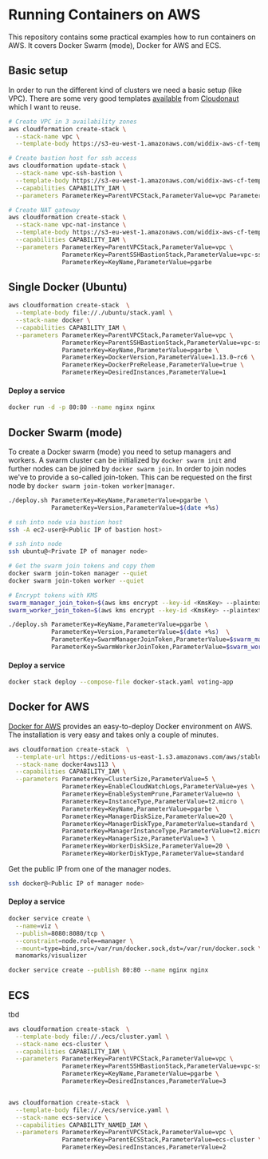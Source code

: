 Running Containers on AWS
=========================
This repository contains some practical examples how to run containers on AWS. It covers Docker Swarm (mode), Docker for AWS and ECS.

## Basic setup

In order to run the different kind of clusters we need a basic setup (like VPC). There are some very good templates [available](https://github.com/widdix/aws-cf-templates/tree/master/vpc) from [Cloudonaut](https://cloudonaut.io) which I want to reuse.


```bash
# Create VPC in 3 availability zones
aws cloudformation create-stack \
  --stack-name vpc \
  --template-body https://s3-eu-west-1.amazonaws.com/widdix-aws-cf-templates/vpc/vpc-3azs.yaml

# Create bastion host for ssh access
aws cloudformation update-stack \
  --stack-name vpc-ssh-bastion \
  --template-body https://s3-eu-west-1.amazonaws.com/widdix-aws-cf-templates/vpc/vpc-ssh-bastion.yaml \
  --capabilities CAPABILITY_IAM \
  --parameters ParameterKey=ParentVPCStack,ParameterValue=vpc ParameterKey=KeyName,ParameterValue=pgarbe

# Create NAT gateway
aws cloudformation create-stack \
  --stack-name vpc-nat-instance \
  --template-body https://s3-eu-west-1.amazonaws.com/widdix-aws-cf-templates/vpc/vpc-nat-instance.yaml \
  --capabilities CAPABILITY_IAM \
  --parameters ParameterKey=ParentVPCStack,ParameterValue=vpc \
               ParameterKey=ParentSSHBastionStack,ParameterValue=vpc-ssh-bastion \
               ParameterKey=KeyName,ParameterValue=pgarbe
```

## Single Docker (Ubuntu)

```bash
aws cloudformation create-stack  \
  --template-body file://./ubuntu/stack.yaml \
  --stack-name docker \
  --capabilities CAPABILITY_IAM \
  --parameters ParameterKey=ParentVPCStack,ParameterValue=vpc \
               ParameterKey=ParentSSHBastionStack,ParameterValue=vpc-ssh-bastion \
               ParameterKey=KeyName,ParameterValue=pgarbe \
               ParameterKey=DockerVersion,ParameterValue=1.13.0~rc6 \
               ParameterKey=DockerPreRelease,ParameterValue=true \
               ParameterKey=DesiredInstances,ParameterValue=1
```

#### Deploy a service
```bash
docker run -d -p 80:80 --name nginx nginx
```

## Docker Swarm (mode)
To create a Docker swarm (mode) you need to setup managers and workers. A swarm cluster can be initialized by `docker swarm init` and further nodes can be joined by `docker swarm join`. In order to join nodes we've to provide a so-called join-token. This can be requested on the first node by `docker swarm join-token worker|manager`. 


```bash
./deploy.sh ParameterKey=KeyName,ParameterValue=pgarbe \
            ParameterKey=Version,ParameterValue=$(date +%s) 

# ssh into node via bastion host
ssh -A ec2-user@<Public IP of bastion host>

# ssh into node 
ssh ubuntu@<Private IP of manager node>

# Get the swarm join tokens and copy them
docker swarm join-token manager --quiet
docker swarm join-token worker --quiet

# Encrypt tokens with KMS
swarm_manager_join_token=$(aws kms encrypt --key-id <KmsKey> --plaintext <SwarmManagerJoinToken> --output text --query CiphertextBlob)
swarm_worker_join_token=$(aws kms encrypt --key-id <KmsKey> --plaintext <SwarmWorkerJoinToken> --output text --query CiphertextBlob)

./deploy.sh ParameterKey=KeyName,ParameterValue=pgarbe \
            ParameterKey=Version,ParameterValue=$(date +%s)  \
            ParameterKey=SwarmManagerJoinToken,ParameterValue=$swarm_manager_join_token \
            ParameterKey=SwarmWorkerJoinToken,ParameterValue=$swarm_worker_join_token
```

#### Deploy a service
```bash
docker stack deploy --compose-file docker-stack.yaml voting-app
```


## Docker for AWS
[Docker for AWS](https://www.docker.com/products/docker#/AWS) provides an easy-to-deploy Docker environment on AWS. The installation is very easy and takes only a couple of minutes.

```bash
aws cloudformation create-stack  \
  --template-url https://editions-us-east-1.s3.amazonaws.com/aws/stable/Docker.tmpl \
  --stack-name docker4aws113 \
  --capabilities CAPABILITY_IAM \
  --parameters ParameterKey=ClusterSize,ParameterValue=5 \
               ParameterKey=EnableCloudWatchLogs,ParameterValue=yes \
               ParameterKey=EnableSystemPrune,ParameterValue=no \
               ParameterKey=InstanceType,ParameterValue=t2.micro \
               ParameterKey=KeyName,ParameterValue=pgarbe \
               ParameterKey=ManagerDiskSize,ParameterValue=20 \
               ParameterKey=ManagerDiskType,ParameterValue=standard \
               ParameterKey=ManagerInstanceType,ParameterValue=t2.micro \
               ParameterKey=ManagerSize,ParameterValue=3 \
               ParameterKey=WorkerDiskSize,ParameterValue=20 \
               ParameterKey=WorkerDiskType,ParameterValue=standard
```

Get the public IP from one of the manager nodes.

```bash
ssh docker@<Public IP of manager node>
```

#### Deploy a service

```bash
docker service create \
  --name=viz \
  --publish=8080:8080/tcp \
  --constraint=node.role==manager \
  --mount=type=bind,src=/var/run/docker.sock,dst=/var/run/docker.sock \
  manomarks/visualizer

docker service create --publish 80:80 --name nginx nginx


```

## ECS
tbd

```bash
aws cloudformation create-stack  \
  --template-body file://./ecs/cluster.yaml \
  --stack-name ecs-cluster \
  --capabilities CAPABILITY_IAM \
  --parameters ParameterKey=ParentVPCStack,ParameterValue=vpc \
               ParameterKey=ParentSSHBastionStack,ParameterValue=vpc-ssh-bastion \
               ParameterKey=KeyName,ParameterValue=pgarbe \
               ParameterKey=DesiredInstances,ParameterValue=3


aws cloudformation create-stack  \
  --template-body file://./ecs/service.yaml \
  --stack-name ecs-service \
  --capabilities CAPABILITY_NAMED_IAM \
  --parameters ParameterKey=ParentVPCStack,ParameterValue=vpc \
               ParameterKey=ParentECSStack,ParameterValue=ecs-cluster \
               ParameterKey=DesiredInstances,ParameterValue=2

```
